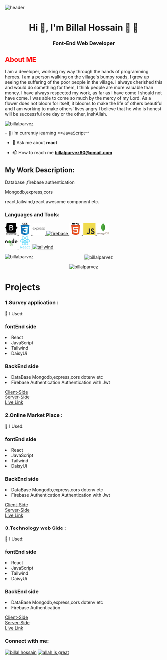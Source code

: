 ![header](https://i.postimg.cc/FzzhxLTk/Screenshot-2023-12-20-110206.png)

<h1 align="center">Hi 👋, I'm Billal Hossain 🌸 🌸</h1>
<h3 align="center">Font-End Web Developer </h3>

<h2 style="color:red">About ME</h2>
<p>I am a developer, working my way through the hands of programming heroes. I am a person walking on the village's bumpy roads, I grew up seeing the suffering of the poor people in the village. I always cherished this and would do something for them, I think people are more valuable than money.
I have always respected my work, as far as I have come I should not have come.
 I was able to come so much by the mercy of my Lord. As a flower does not bloom for itself, it blooms to make the life of others beautiful and I am working to make others' lives angry
I believe that he who is honest will be successful one day or the other, inshAllah.
</p>
<img src="https://media2.giphy.com/media/v1.Y2lkPTc5MGI3NjExMnZuMG9uazBhNzFndWd4OWJtcDNhcHRhMzAzeG50ZWx5MTY2cXZkMiZlcD12MV9pbnRlcm5hbF9naWZfYnlfaWQmY3Q9Zw/qgQUggAC3Pfv687qPC/giphy.gif" width="400px" align="right" alt="" />
<p align="left"> <img src="https://komarev.com/ghpvc/?username=billalparvez&label=Profile%20views&color=0e75b6&style=flat" alt="billalparvez" /> </p>
- 🌱 I’m currently learning **JavaScript**

- 💬 Ask me about **react**

- 📫 How to reach me **billalparvez80@gmail.com**

<h2>My Work Description:</h2>
<p>Database ,firebase authentication</p>
<p>Mongodb,express,cors</p>
<p>react,tailwind,react awesome component etc.</p>

<h3 align="left">Languages and Tools:</h3>
<p align="left"> <a href="https://getbootstrap.com" target="_blank" rel="noreferrer"> <img src="https://raw.githubusercontent.com/devicons/devicon/master/icons/bootstrap/bootstrap-plain-wordmark.svg" alt="bootstrap" width="40" height="40"/> </a> <a href="https://www.w3schools.com/css/" target="_blank" rel="noreferrer"> <img src="https://raw.githubusercontent.com/devicons/devicon/master/icons/css3/css3-original-wordmark.svg" alt="css3" width="40" height="40"/> </a> <a href="https://expressjs.com" target="_blank" rel="noreferrer"> <img src="https://raw.githubusercontent.com/devicons/devicon/master/icons/express/express-original-wordmark.svg" alt="express" width="40" height="40"/> </a> <a href="https://firebase.google.com/" target="_blank" rel="noreferrer"> <img src="https://www.vectorlogo.zone/logos/firebase/firebase-icon.svg" alt="firebase" width="40" height="40"/> </a> <a href="https://www.w3.org/html/" target="_blank" rel="noreferrer"> <img src="https://raw.githubusercontent.com/devicons/devicon/master/icons/html5/html5-original-wordmark.svg" alt="html5" width="40" height="40"/> </a>  <a href="https://developer.mozilla.org/en-US/docs/Web/JavaScript" target="_blank" rel="noreferrer"> <img src="https://raw.githubusercontent.com/devicons/devicon/master/icons/javascript/javascript-original.svg" alt="javascript" width="40" height="40"/> </a> <a href="https://www.mongodb.com/" target="_blank" rel="noreferrer"> <img src="https://raw.githubusercontent.com/devicons/devicon/master/icons/mongodb/mongodb-original-wordmark.svg" alt="mongodb" width="40" height="40"/> </a></br> <a href="https://nodejs.org" target="_blank" rel="noreferrer"> <img src="https://raw.githubusercontent.com/devicons/devicon/master/icons/nodejs/nodejs-original-wordmark.svg" alt="nodejs" width="40" height="40"/> </a><a href="https://reactjs.org/" target="_blank" rel="noreferrer"> <img src="https://raw.githubusercontent.com/devicons/devicon/master/icons/react/react-original-wordmark.svg" alt="react" width="40" height="40"/> </a> <a href="https://tailwindcss.com/" target="_blank" rel="noreferrer"> <img src="https://www.vectorlogo.zone/logos/tailwindcss/tailwindcss-icon.svg" alt="tailwind" width="40" height="40"/> </a> </p>

<div align="center">
 <p><img align="left" src="https://github-readme-stats.vercel.app/api/top-langs?username=billalparvez&show_icons=true&locale=en&layout=compact" alt="billalparvez" /></p>

<p>&nbsp;<img align="center" src="https://github-readme-stats.vercel.app/api?username=billalparvez&show_icons=true&locale=en" alt="billalparvez" /></p>

<p><img align="center" src="https://github-readme-streak-stats.herokuapp.com/?user=billalparvez&" alt="billalparvez" /></p>
</div>
<h1>Projects</h1> 
<h3>1.Survey application :</h3>
🌱 I Used: <h3>fontEnd side</h3>
 <li>React</li>
 <li>JavaScript</li>
 <li>Tailwind</li>
 <li>DaisyUi</li>
 <h3>BackEnd side</h3>
 <li>DataBase Mongodb,express,cors dotenv etc</li>
 <li>Firebase Authentication Authentication with Jwt</li>

[Client-Side](https://github.com/programming-hero-web-course1/b8a12-client-side-Billalparvez) </br>
[Server-Side](https://github.com/programming-hero-web-course1/b8a12-server-side-Billalparvez) </br>
[Live Link](https://survey-client-296da.web.app)

<h3>2.Online Market Place :</h3>
🌱 I Used: <h3>fontEnd side</h3>
 <li>React</li>
 <li>JavaScript</li>
 <li>Tailwind</li>
 <li>DaisyUi</li>
 <h3>BackEnd side</h3>
 <li>DataBase Mongodb,express,cors dotenv etc</li>
 <li>Firebase Authentication Authentication with Jwt</li>

[Client-Side](https://github.com/Porgramming-Hero-web-course/b8a11-client-side-Billalparvez)</br>
[Server-Side](https://github.com/Porgramming-Hero-web-course/b8a11-server-side-Billalparvez) </br>
[Live Link](https://scientific-veil.surge.sh)

<h3>3.Technology web Side :</h3>
🌱 I Used: <h3>fontEnd side</h3>
 <li>React</li>
 <li>JavaScript</li>
 <li>Tailwind</li>
 <li>DaisyUi</li>
 <h3>BackEnd side</h3>
 <li>DataBase Mongodb,express,cors dotenv etc</li>
 <li>Firebase Authentication</li>

[Client-Side](https://github.com/programming-hero-web-course-4/b8a10-brandshop-client-side-Billalparvez)</br>
[Server-Side](https://github.com/programming-hero-web-course-4/b8a10-brandshop-server-side-Billalparvez)</br>
[Live Link](https://technology-cline.web.app)

<h3 align="left">Connect with me:</h3>
<p align="left">
<a href="https://fb.com/billal hossain" target="blank"><img align="center" src="https://raw.githubusercontent.com/rahuldkjain/github-profile-readme-generator/master/src/images/icons/Social/facebook.svg" alt="billal hossain" height="30" width="40" /></a>
<a href="https://www.youtube.com/c/allah is great" target="blank"><img align="center" src="https://raw.githubusercontent.com/rahuldkjain/github-profile-readme-generator/master/src/images/icons/Social/youtube.svg" alt="allah is great" height="30" width="40" /></a>
</p>
